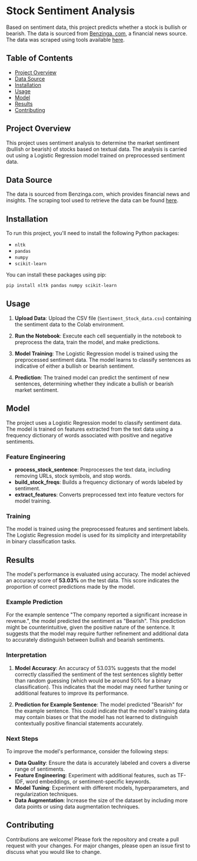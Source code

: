 
# Stock Sentiment Analysis

Based on sentiment data, this project predicts whether a stock is bullish or bearish. The data is sourced from [Benzinga. com](https://www.benzinga.com/), a financial news source. The data was scraped using tools available [here](https://github.com/miguelaenlle/Scraping-Tools-Benzinga).

## Table of Contents
- [Project Overview](#project-overview)
- [Data Source](#data-source)
- [Installation](#installation)
- [Usage](#usage)
- [Model](#model)
- [Results](#results)
- [Contributing](#contributing)

## Project Overview

This project uses sentiment analysis to determine the market sentiment (bullish or bearish) of stocks based on textual data. The analysis is carried out using a Logistic Regression model trained on preprocessed sentiment data.

## Data Source

The data is sourced from Benzinga.com, which provides financial news and insights. The scraping tool used to retrieve the data can be found [here](https://github.com/miguelaenlle/Scraping-Tools-Benzinga).

## Installation

To run this project, you'll need to install the following Python packages:

- `nltk`
- `pandas`
- `numpy`
- `scikit-learn`

You can install these packages using pip:

```bash
pip install nltk pandas numpy scikit-learn
```

## Usage

1. **Upload Data**: Upload the CSV file (`Sentiment_Stock_data.csv`) containing the sentiment data to the Colab environment.

2. **Run the Notebook**: Execute each cell sequentially in the notebook to preprocess the data, train the model, and make predictions.

3. **Model Training**: The Logistic Regression model is trained using the preprocessed sentiment data. The model learns to classify sentences as indicative of either a bullish or bearish sentiment.

4. **Prediction**: The trained model can predict the sentiment of new sentences, determining whether they indicate a bullish or bearish market sentiment.

## Model

The project uses a Logistic Regression model to classify sentiment data. The model is trained on features extracted from the text data using a frequency dictionary of words associated with positive and negative sentiments.

### Feature Engineering

- **process_stock_sentence**: Preprocesses the text data, including removing URLs, stock symbols, and stop words.
- **build_stock_freqs**: Builds a frequency dictionary of words labeled by sentiment.
- **extract_features**: Converts preprocessed text into feature vectors for model training.

### Training

The model is trained using the preprocessed features and sentiment labels. The Logistic Regression model is used for its simplicity and interpretability in binary classification tasks.

## Results

The model's performance is evaluated using accuracy. The model achieved an accuracy score of **53.03%** on the test data. This score indicates the proportion of correct predictions made by the model.

### Example Prediction

For the example sentence "The company reported a significant increase in revenue.", the model predicted the sentiment as "Bearish". This prediction might be counterintuitive, given the positive nature of the sentence. It suggests that the model may require further refinement and additional data to accurately distinguish between bullish and bearish sentiments.

### Interpretation

1. **Model Accuracy**: An accuracy of 53.03% suggests that the model correctly classified the sentiment of the test sentences slightly better than random guessing (which would be around 50% for a binary classification). This indicates that the model may need further tuning or additional features to improve its performance.

2. **Prediction for Example Sentence**: The model predicted "Bearish" for the example sentence. This could indicate that the model's training data may contain biases or that the model has not learned to distinguish contextually positive financial statements accurately.

### Next Steps

To improve the model's performance, consider the following steps:

- **Data Quality**: Ensure the data is accurately labeled and covers a diverse range of sentiments.
- **Feature Engineering**: Experiment with additional features, such as TF-IDF, word embeddings, or sentiment-specific keywords.
- **Model Tuning**: Experiment with different models, hyperparameters, and regularization techniques.
- **Data Augmentation**: Increase the size of the dataset by including more data points or using data augmentation techniques.

## Contributing

Contributions are welcome! Please fork the repository and create a pull request with your changes. For major changes, please open an issue first to discuss what you would like to change.

